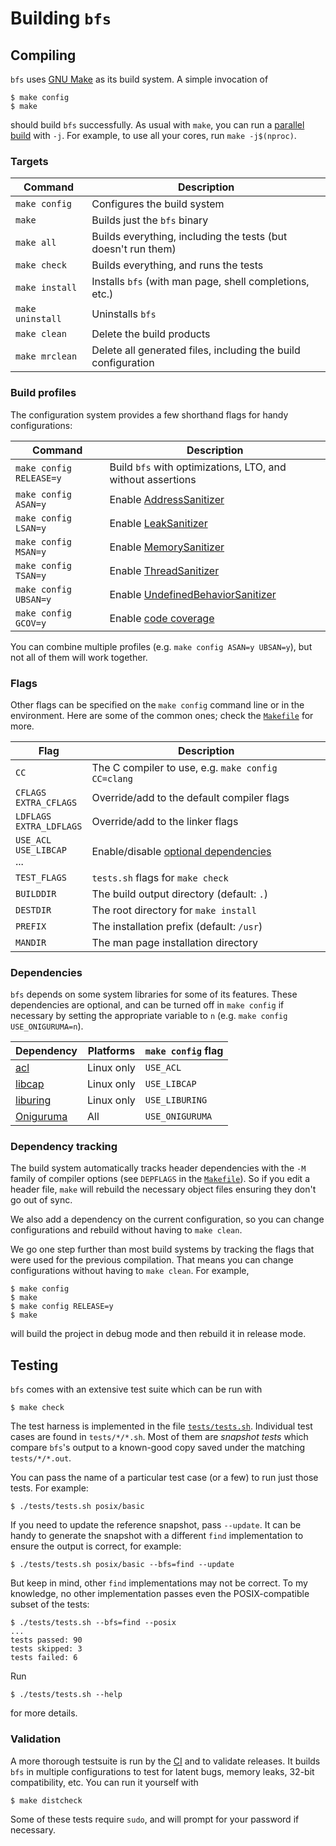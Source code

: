 Building `bfs`
==============

Compiling
---------

`bfs` uses [GNU Make](https://www.gnu.org/software/make/) as its build system.
A simple invocation of

    $ make config
    $ make

should build `bfs` successfully.
As usual with `make`, you can run a [parallel build](https://www.gnu.org/software/make/manual/html_node/Parallel.html) with `-j`.
For example, to use all your cores, run `make -j$(nproc)`.

### Targets

| Command          | Description                                                   |
|------------------|---------------------------------------------------------------|
| `make config`    | Configures the build system                                   |
| `make`           | Builds just the `bfs` binary                                  |
| `make all`       | Builds everything, including the tests (but doesn't run them) |
| `make check`     | Builds everything, and runs the tests                         |
| `make install`   | Installs `bfs` (with man page, shell completions, etc.)       |
| `make uninstall` | Uninstalls `bfs`                                              |
| `make clean`     | Delete the build products                                     |
| `make mrclean`   | Delete all generated files, including the build configuration |

### Build profiles

The configuration system provides a few shorthand flags for handy configurations:

| Command                 | Description                                                 |
|-------------------------|-------------------------------------------------------------|
| `make config RELEASE=y` | Build `bfs` with optimizations, LTO, and without assertions |
| `make config ASAN=y`    | Enable [AddressSanitizer]                                   |
| `make config LSAN=y`    | Enable [LeakSanitizer]                                      |
| `make config MSAN=y`    | Enable [MemorySanitizer]                                    |
| `make config TSAN=y`    | Enable [ThreadSanitizer]                                    |
| `make config UBSAN=y`   | Enable [UndefinedBehaviorSanitizer]                         |
| `make config GCOV=y`    | Enable [code coverage]                                      |

[AddressSanitizer]: https://github.com/google/sanitizers/wiki/AddressSanitizer
[LeakSanitizer]: https://github.com/google/sanitizers/wiki/AddressSanitizerLeakSanitizer#stand-alone-mode
[MemorySanitizer]: https://github.com/google/sanitizers/wiki/MemorySanitizer
[ThreadSanitizer]: https://github.com/google/sanitizers/wiki/ThreadSanitizerCppManual
[UndefinedBehaviorSanitizer]: https://clang.llvm.org/docs/UndefinedBehaviorSanitizer.html
[code coverage]: https://gcc.gnu.org/onlinedocs/gcc/Gcov.html

You can combine multiple profiles (e.g. `make config ASAN=y UBSAN=y`), but not all of them will work together.

### Flags

Other flags can be specified on the `make config` command line or in the environment.
Here are some of the common ones; check the [`Makefile`](/Makefile) for more.

| Flag                             | Description                                        |
|----------------------------------|----------------------------------------------------|
| `CC`                             | The C compiler to use, e.g. `make config CC=clang` |
| `CFLAGS`<br>`EXTRA_CFLAGS`       | Override/add to the default compiler flags         |
| `LDFLAGS`<br>`EXTRA_LDFLAGS`     | Override/add to the linker flags                   |
| `USE_ACL`<br>`USE_LIBCAP`<br>... | Enable/disable [optional dependencies]             |
| `TEST_FLAGS`                     | `tests.sh` flags for `make check`                  |
| `BUILDDIR`                       | The build output directory (default: `.`)          |
| `DESTDIR`                        | The root directory for `make install`              |
| `PREFIX`                         | The installation prefix (default: `/usr`)          |
| `MANDIR`                         | The man page installation directory                |

[optional dependencies]: #dependencies

### Dependencies

`bfs` depends on some system libraries for some of its features.
These dependencies are optional, and can be turned off in `make config` if necessary by setting the appropriate variable to `n` (e.g. `make config USE_ONIGURUMA=n`).

| Dependency  | Platforms  | `make config` flag |
|-------------|------------|--------------------|
| [acl]       | Linux only | `USE_ACL`          |
| [libcap]    | Linux only | `USE_LIBCAP`       |
| [liburing]  | Linux only | `USE_LIBURING`     |
| [Oniguruma] | All        | `USE_ONIGURUMA`    |

[acl]: https://savannah.nongnu.org/projects/acl
[libcap]: https://sites.google.com/site/fullycapable/
[liburing]: https://github.com/axboe/liburing
[Oniguruma]: https://github.com/kkos/oniguruma

### Dependency tracking

The build system automatically tracks header dependencies with the `-M` family of compiler options (see `DEPFLAGS` in the [`Makefile`](/Makefile)).
So if you edit a header file, `make` will rebuild the necessary object files ensuring they don't go out of sync.

We also add a dependency on the current configuration, so you can change configurations and rebuild without having to `make clean`.

We go one step further than most build systems by tracking the flags that were used for the previous compilation.
That means you can change configurations without having to `make clean`.
For example,

    $ make config
    $ make
    $ make config RELEASE=y
    $ make

will build the project in debug mode and then rebuild it in release mode.


Testing
-------

`bfs` comes with an extensive test suite which can be run with

    $ make check

The test harness is implemented in the file [`tests/tests.sh`](/tests/tests.sh).
Individual test cases are found in `tests/*/*.sh`.
Most of them are *snapshot tests* which compare `bfs`'s output to a known-good copy saved under the matching `tests/*/*.out`.

You can pass the name of a particular test case (or a few) to run just those tests.
For example:

    $ ./tests/tests.sh posix/basic

If you need to update the reference snapshot, pass `--update`.
It can be handy to generate the snapshot with a different `find` implementation to ensure the output is correct, for example:

    $ ./tests/tests.sh posix/basic --bfs=find --update

But keep in mind, other `find` implementations may not be correct.
To my knowledge, no other implementation passes even the POSIX-compatible subset of the tests:

    $ ./tests/tests.sh --bfs=find --posix
    ...
    tests passed: 90
    tests skipped: 3
    tests failed: 6

Run

    $ ./tests/tests.sh --help

for more details.

### Validation

A more thorough testsuite is run by the [CI](https://github.com/tavianator/bfs/actions) and to validate releases.
It builds `bfs` in multiple configurations to test for latent bugs, memory leaks, 32-bit compatibility, etc.
You can run it yourself with

    $ make distcheck

Some of these tests require `sudo`, and will prompt for your password if necessary.
